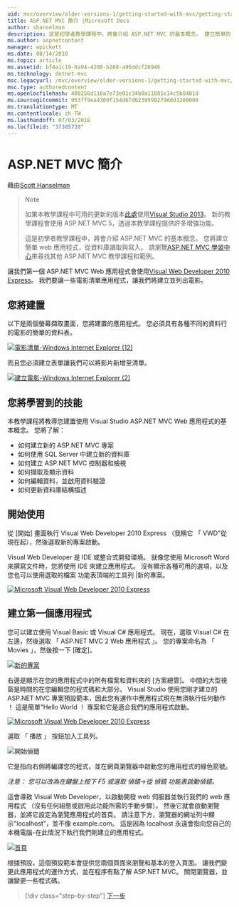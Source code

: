 ```yaml
---
uid: mvc/overview/older-versions-1/getting-started-with-mvc/getting-started-with-mvc-part1
title: ASP.NET MVC 簡介 |Microsoft Docs
author: shanselman
description: 這是初學者教學課程中，將會介紹 ASP.NET MVC 的基本概念。 建立簡單的 web 應用程式，從資料庫讀取與寫入。
ms.author: aspnetcontent
manager: wpickett
ms.date: 08/14/2010
ms.topic: article
ms.assetid: bf4a1c19-0a94-4208-b268-a96ddcf26946
ms.technology: dotnet-mvc
msc.legacyurl: /mvc/overview/older-versions-1/getting-started-with-mvc/getting-started-with-mvc-part1
msc.type: authoredcontent
ms.openlocfilehash: 408256d116a7e73e01c34b0a11881e14c5b8401d
ms.sourcegitcommit: 953ff9ea4369f154d6fd0239599279ddd3280009
ms.translationtype: MT
ms.contentlocale: zh-TW
ms.lasthandoff: 07/03/2018
ms.locfileid: "37385728"
---
```

<a name="intro-to-aspnet-mvc"></a>ASP.NET MVC 簡介
====================
藉由[Scott Hanselman](https://github.com/shanselman)

> > [!NOTE]
> > 如果本教學課程中可用的更新的版本[此處](../../getting-started/introduction/getting-started.md)使用[Visual Studio 2013](https://www.microsoft.com/visualstudio/eng/2013-downloads)。 新的教學課程會使用 ASP.NET MVC 5，透過本教學課程提供許多增強功能。
> 
> 
> 這是初學者教學課程中，將會介紹 ASP.NET MVC 的基本概念。 您將建立簡單 web 應用程式，從資料庫讀取與寫入。 請瀏覽[ASP.NET MVC 學習中心](../../../index.md)來尋找其他 ASP.NET MVC 教學課程和範例。


讓我們第一個 ASP.NET MVC Web 應用程式會使用[Visual Web Developer 2010 Express](https://www.microsoft.com/express/Web/)。 我們要讓一些電影清單應用程式，讓我們將建立並列出電影。

## <a name="what-youll-build"></a>您將建置

以下是兩個螢幕擷取畫面，您將建置的應用程式。 您必須具有各種不同的資料行的電影的簡單的資料表。

[![電影清單-Windows Internet Explorer (12)](getting-started-with-mvc-part1/_static/image2.png)](getting-started-with-mvc-part1/_static/image1.png)

而且您必須建立表單讓我們可以將影片新增至清單。

[![建立電影-Windows Internet Explorer (2)](getting-started-with-mvc-part1/_static/image4.png)](getting-started-with-mvc-part1/_static/image3.png)

## <a name="skills-youll-learn"></a>您將學習到的技能

本教學課程將教導您建置使用 Visual Studio ASP.NET MVC Web 應用程式的基本概念。 您將了解：

- 如何建立新的 ASP.NET MVC 專案
- 如何使用 SQL Server 中建立新的資料庫
- 如何建立 ASP.NET MVC 控制器和檢視
- 如何擷取及顯示資料
- 如何編輯資料，並啟用資料驗證
- 如何更新資料庫結構描述

## <a name="get-started"></a>開始使用

從 [開始] 畫面執行 Visual Web Developer 2010 Express （我稱它 「 VWD"從現在起），然後選取新的專案啟動。

Visual Web Developer 是 IDE 或整合式開發環境。 就像您使用 Microsoft Word 來撰寫文件時，您將使用 IDE 來建立應用程式。 沒有顯示各種可用的選項，以及您也可以使用選取的檔案 功能表頂端的工具列 |新的專案。

[![Microsoft Visual Web Developer 2010 Express](getting-started-with-mvc-part1/_static/image6.png)](getting-started-with-mvc-part1/_static/image5.png)

## <a name="creating-your-first-application"></a>建立第一個應用程式

您可以建立使用 Visual Basic 或 Visual C# 應用程式。 現在，選取 Visual C# 在左邊，然後選取 「 ASP.NET MVC 2 Web 應用程式 」。 您的專案命名為 「 Movies 」，然後按一下 [確定]。

[![新的專案](getting-started-with-mvc-part1/_static/image8.png)](getting-started-with-mvc-part1/_static/image7.png)

右邊是顯示在您的應用程式中的所有檔案和資料夾的 [方案總管]。 中間的大型視窗是時間的在您編輯您的程式碼和大部分。 Visual Studio 使用您剛才建立的 ASP.NET MVC 專案預設範本，因此您有運作中應用程式現在無須執行任何動作 ！ 這是簡單"Hello World ！ 專案和它是適合我們的應用程式啟動。

[![Microsoft Visual Web Developer 2010 Express](getting-started-with-mvc-part1/_static/image10.png)](getting-started-with-mvc-part1/_static/image9.png)

選取 「 播放 」 按鈕加入工具列。

![開始偵錯](getting-started-with-mvc-part1/_static/image11.png)

它是指向右側將編譯您的程式，並在網頁瀏覽器中啟動您的應用程式的綠色箭號。

*注意： 您可以改為在鍵盤上按下 F5 或選取 偵錯-&gt;從 偵錯 功能表啟動偵錯。*

這會導致 Visual Web Developer，以啟動開發 web 伺服器並執行我們的 web 應用程式 （沒有任何組態或啟用此功能所需的手動步驟）。 然後它就會啟動瀏覽器，並將它設定為瀏覽應用程式的首頁。 請注意下方，瀏覽器的網址列中顯示"localhost"，並不像 example.com。 這是因為 localhost 永遠會指向您自己的本機電腦-在此情況下執行我們剛建立的應用程式。

[![首頁](getting-started-with-mvc-part1/_static/image13.png)](getting-started-with-mvc-part1/_static/image12.png)

根據預設，這個預設範本會提供您兩個頁面來瀏覽和基本的登入頁面。 讓我們變更此應用程式的運作方式，並在程序有點了解 ASP.NET MVC。 關閉瀏覽器，並讓變更一些程式碼。

> [!div class="step-by-step"]
> [下一步](getting-started-with-mvc-part2.md)
